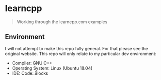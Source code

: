 # learncpp

> Working through the learncpp.com examples

## Environment

I will not attempt to make this repo fully general. For that please see the original website. This repo will only relate to my particular dev environment:

* Compiler: GNU C++
* Operating System: Linux (Ubuntu 18.04)
* IDE: Code::Blocks
